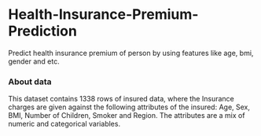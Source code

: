 # Health-Insurance-Premium-Prediction
Predict health insurance premium of person by using features like age, bmi, gender and etc.



<h3> About data </h3>

This dataset contains 1338 rows of insured data, where the Insurance charges are given against the following attributes of the insured: Age, Sex, BMI, Number of Children, Smoker and Region. The attributes are a mix of numeric and categorical variables.
